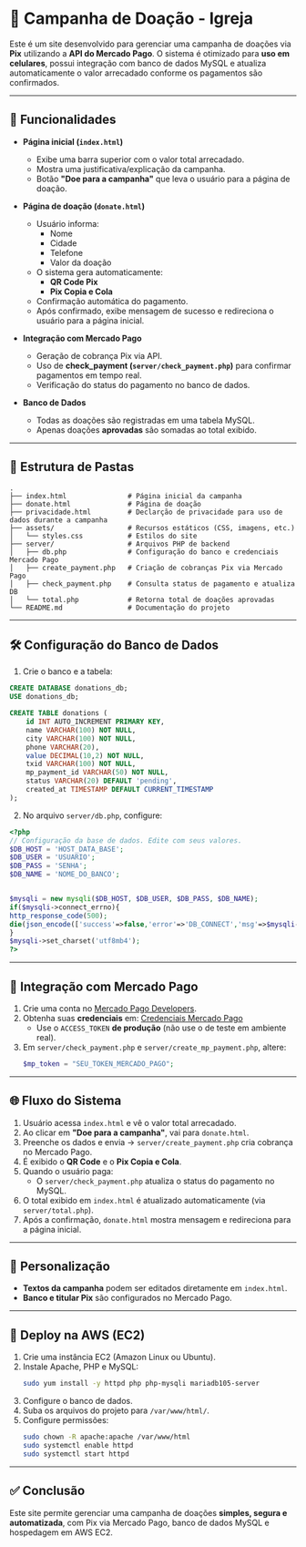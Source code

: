 # 📌 Campanha de Doação - Igreja

Este é um site desenvolvido para gerenciar uma campanha de doações via **Pix** utilizando a **API do Mercado Pago**. O sistema é otimizado para **uso em celulares**, possui integração com banco de dados MySQL e atualiza automaticamente o valor arrecadado conforme os pagamentos são confirmados.

---

## 🚀 Funcionalidades

- **Página inicial (`index.html`)**
  - Exibe uma barra superior com o valor total arrecadado.
  - Mostra uma justificativa/explicação da campanha.
  - Botão **"Doe para a campanha"** que leva o usuário para a página de doação.

- **Página de doação (`donate.html`)**
  - Usuário informa:
    - Nome
    - Cidade
    - Telefone
    - Valor da doação
  - O sistema gera automaticamente:
    - **QR Code Pix**
    - **Pix Copia e Cola**
  - Confirmação automática do pagamento.
  - Após confirmado, exibe mensagem de sucesso e redireciona o usuário para a página inicial.

- **Integração com Mercado Pago**
  - Geração de cobrança Pix via API.
  - Uso de **check_payment (`server/check_payment.php`)** para confirmar pagamentos em tempo real.
  - Verificação do status do pagamento no banco de dados.

- **Banco de Dados**
  - Todas as doações são registradas em uma tabela MySQL.
  - Apenas doações **aprovadas** são somadas ao total exibido.

---

## 📂 Estrutura de Pastas

```
.
├── index.html               # Página inicial da campanha
├── donate.html              # Página de doação
├── privacidade.html         # Declarção de privacidade para uso de dados durante a campanha
├── assets/                  # Recursos estáticos (CSS, imagens, etc.)
│   └── styles.css           # Estilos do site
├── server/                  # Arquivos PHP de backend
│   ├── db.php               # Configuração do banco e credenciais Mercado Pago
│   ├── create_payment.php   # Criação de cobranças Pix via Mercado Pago
│   ├── check_payment.php    # Consulta status de pagamento e atualiza DB
│   └── total.php            # Retorna total de doações aprovadas
└── README.md                # Documentação do projeto
```

---

## 🛠️ Configuração do Banco de Dados

1. Crie o banco e a tabela:

```sql
CREATE DATABASE donations_db;
USE donations_db;

CREATE TABLE donations (
    id INT AUTO_INCREMENT PRIMARY KEY,
    name VARCHAR(100) NOT NULL,
    city VARCHAR(100) NOT NULL,
    phone VARCHAR(20),
    value DECIMAL(10,2) NOT NULL,
    txid VARCHAR(100) NOT NULL,
    mp_payment_id VARCHAR(50) NOT NULL,
    status VARCHAR(20) DEFAULT 'pending',
    created_at TIMESTAMP DEFAULT CURRENT_TIMESTAMP
);
```
2. No arquivo `server/db.php`, configure:

```php
<?php
// Configuração da base de dados. Edite com seus valores.
$DB_HOST = 'HOST_DATA_BASE';
$DB_USER = 'USUARIO';
$DB_PASS = 'SENHA';
$DB_NAME = 'NOME_DO_BANCO';


$mysqli = new mysqli($DB_HOST, $DB_USER, $DB_PASS, $DB_NAME);
if($mysqli->connect_errno){
http_response_code(500);
die(json_encode(['success'=>false,'error'=>'DB_CONNECT','msg'=>$mysqli->connect_error]));
}
$mysqli->set_charset('utf8mb4');
?>
```

---

## 🔑 Integração com Mercado Pago

1. Crie uma conta no [Mercado Pago Developers](https://www.mercadopago.com.br/developers).  
2. Obtenha suas **credenciais** em: [Credenciais Mercado Pago](https://www.mercadopago.com.br/developers/panel/credentials)  
   - Use o `ACCESS_TOKEN` **de produção** (não use o de teste em ambiente real).
3. Em `server/check_payment.php` e `server/create_mp_payment.php`, altere:
   ```php
   $mp_token = "SEU_TOKEN_MERCADO_PAGO";
   ``` 

---

## 🌐 Fluxo do Sistema

1. Usuário acessa `index.html` e vê o valor total arrecadado.  
2. Ao clicar em **"Doe para a campanha"**, vai para `donate.html`.  
3. Preenche os dados e envia → `server/create_payment.php` cria cobrança no Mercado Pago.  
4. É exibido o **QR Code** e o **Pix Copia e Cola**.  
5. Quando o usuário paga:
   - O `server/check_payment.php` atualiza o status do pagamento no MySQL.  
6. O total exibido em `index.html` é atualizado automaticamente (via `server/total.php`).  
7. Após a confirmação, `donate.html` mostra mensagem e redireciona para a página inicial.

---

## 🎨 Personalização
  
- **Textos da campanha** podem ser editados diretamente em `index.html`.  
- **Banco e titular Pix** são configurados no Mercado Pago.

---

## 📲 Deploy na AWS (EC2)

1. Crie uma instância EC2 (Amazon Linux ou Ubuntu).  
2. Instale Apache, PHP e MySQL:
   ```bash
   sudo yum install -y httpd php php-mysqli mariadb105-server
   ```
3. Configure o banco de dados.  
4. Suba os arquivos do projeto para `/var/www/html/`.  
5. Configure permissões:
   ```bash
   sudo chown -R apache:apache /var/www/html
   sudo systemctl enable httpd
   sudo systemctl start httpd
   ```

---

## ✅ Conclusão

Este site permite gerenciar uma campanha de doações **simples, segura e automatizada**, com Pix via Mercado Pago, banco de dados MySQL e hospedagem em AWS EC2.
